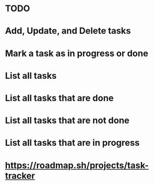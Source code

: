# TODO
# Add, Update, and Delete tasks
# Mark a task as in progress or done
# List all tasks
# List all tasks that are done
# List all tasks that are not done
# List all tasks that are in progress
# https://roadmap.sh/projects/task-tracker
